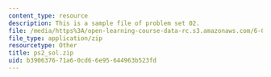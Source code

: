 ```yaml
---
content_type: resource
description: This is a sample file of problem set 02.
file: /media/https%3A/open-learning-course-data-rc.s3.amazonaws.com/6-00sc-introduction-to-computer-science-and-programming-spring-2011/b390637671a60cd66e95644963b523fd_ps2_sol.zip
file_type: application/zip
resourcetype: Other
title: ps2_sol.zip
uid: b3906376-71a6-0cd6-6e95-644963b523fd
---
```

